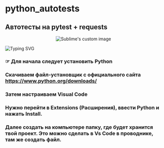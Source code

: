 # python_autotests
## Автотесты на pytest + requests
<p align="center">
  <img src="https://encrypted-tbn0.gstatic.com/images?q=tbn:ANd9GcRewo-srisfh9JRmH0YtylOtzm03AZbzKlOG1erjFODQJfsHGjBKo1x_Hi-vrgkKtejXik&usqp=CAU" alt="Sublime's custom image"/>
</p>

![Typing SVG](https://readme-typing-svg.herokuapp.com?color=%2336BCF7&lines=Автотесты+++Python+++Pytest+++Requests)

### ☞ Для начала следует установить Python
### Скачиваем файл-установщик с официального сайта https://www.python.org/downloads/

### Затем настраиваем Visual Code
### Нужно перейти в Extensions (Расширения), ввести Python и нажать Install.
### Далее создать на компьютере папку, где будет хранится твой проект. Это можно сделать в Vs Code в проводнике, там же создать файл.

